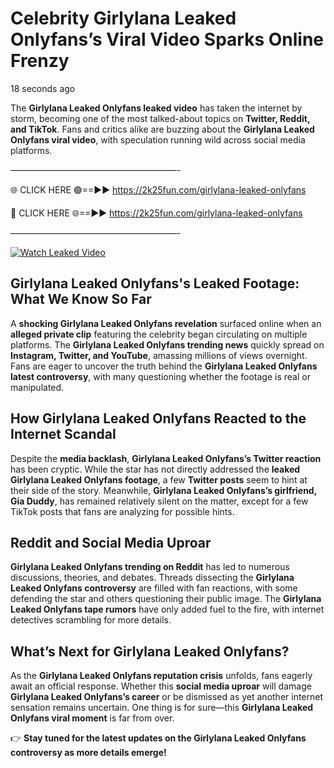 # Celebrity Girlylana Leaked Onlyfans’s Viral Video Sparks Online Frenzy

18 seconds ago

The **Girlylana Leaked Onlyfans leaked video** has taken the internet by storm, becoming one of the most talked-about topics on **Twitter, Reddit, and TikTok**. Fans and critics alike are buzzing about the **Girlylana Leaked Onlyfans viral video**, with speculation running wild across social media platforms.

———————————————————-

🌐 CLICK HERE 🟢==►► https://2k25fun.com/girlylana-leaked-onlyfans

🔴 CLICK HERE 🌐==►► https://2k25fun.com/girlylana-leaked-onlyfans

———————————————————-

[![Watch Leaked Video](https://miro.medium.com/v2/resize:fit:828/format:webp/1*cilzJN44JGOrTw9NJCrNHA.gif "Watch Leaked Video")](https://2k25fun.com/girlylana-leaked-onlyfans)

## **Girlylana Leaked Onlyfans's Leaked Footage: What We Know So Far**  
A **shocking Girlylana Leaked Onlyfans revelation** surfaced online when an **alleged private clip** featuring the celebrity began circulating on multiple platforms. The **Girlylana Leaked Onlyfans trending news** quickly spread on **Instagram, Twitter, and YouTube**, amassing millions of views overnight. Fans are eager to uncover the truth behind the **Girlylana Leaked Onlyfans latest controversy**, with many questioning whether the footage is real or manipulated.  

## **How Girlylana Leaked Onlyfans Reacted to the Internet Scandal**  
Despite the **media backlash**, **Girlylana Leaked Onlyfans’s Twitter reaction** has been cryptic. While the star has not directly addressed the **leaked Girlylana Leaked Onlyfans footage**, a few **Twitter posts** seem to hint at their side of the story. Meanwhile, **Girlylana Leaked Onlyfans’s girlfriend, Gia Duddy**, has remained relatively silent on the matter, except for a few TikTok posts that fans are analyzing for possible hints.  

## **Reddit and Social Media Uproar**  
**Girlylana Leaked Onlyfans trending on Reddit** has led to numerous discussions, theories, and debates. Threads dissecting the **Girlylana Leaked Onlyfans controversy** are filled with fan reactions, with some defending the star and others questioning their public image. The **Girlylana Leaked Onlyfans tape rumors** have only added fuel to the fire, with internet detectives scrambling for more details.  

## **What’s Next for Girlylana Leaked Onlyfans?**  
As the **Girlylana Leaked Onlyfans reputation crisis** unfolds, fans eagerly await an official response. Whether this **social media uproar** will damage **Girlylana Leaked Onlyfans’s career** or be dismissed as yet another internet sensation remains uncertain. One thing is for sure—this **Girlylana Leaked Onlyfans viral moment** is far from over.  

👉 **Stay tuned for the latest updates on the Girlylana Leaked Onlyfans controversy as more details emerge!**  